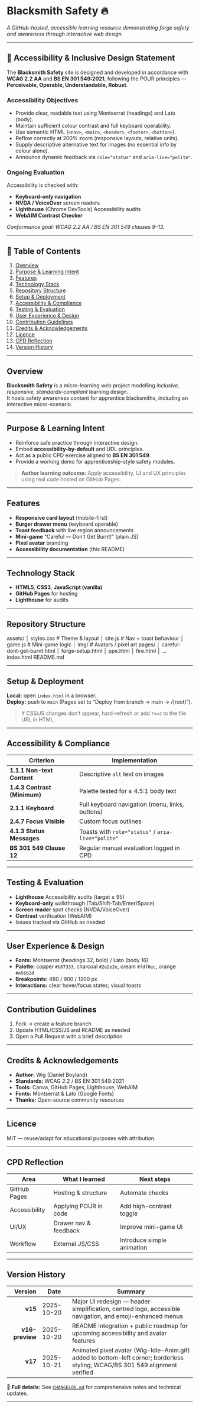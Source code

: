 # Blacksmith Safety 🔥
*A GitHub-hosted, accessible learning resource demonstrating forge safety and awareness through interactive web design.*

---

## 🧩 Accessibility & Inclusive Design Statement

The **Blacksmith Safety** site is designed and developed in accordance with **WCAG 2.2 AA** and **BS EN 301 549:2021**, following the POUR principles — **Perceivable, Operable, Understandable, Robust**.

### Accessibility Objectives
- Provide clear, readable text using Montserrat (headings) and Lato (body).
- Maintain sufficient colour contrast and full keyboard operability.
- Use semantic HTML (`<nav>`, `<main>`, `<header>`, `<footer>`, `<button>`).
- Reflow correctly at 200% zoom (responsive layouts, relative units).
- Supply descriptive alternative text for images (no essential info by colour alone).
- Announce dynamic feedback via `role="status"` and `aria-live="polite"`.

### Ongoing Evaluation
Accessibility is checked with:
- **Keyboard-only navigation**
- **NVDA / VoiceOver** screen readers
- **Lighthouse** (Chrome DevTools) Accessibility audits
- **WebAIM Contrast Checker**

*Conformance goal: WCAG 2.2 AA / BS EN 301 549 clauses 9–13.*

---

## 🧭 Table of Contents
1. [Overview](#overview)
2. [Purpose & Learning Intent](#purpose--learning-intent)
3. [Features](#features)
4. [Technology Stack](#technology-stack)
5. [Repository Structure](#repository-structure)
6. [Setup & Deployment](#setup--deployment)
7. [Accessibility & Compliance](#accessibility--compliance)
8. [Testing & Evaluation](#testing--evaluation)
9. [User Experience & Design](#user-experience--design)
10. [Contribution Guidelines](#contribution-guidelines)
11. [Credits & Acknowledgements](#credits--acknowledgements)
12. [Licence](#licence)
13. [CPD Reflection](#cpd-reflection)
14. [Version History](#version-history)

---

## Overview
**Blacksmith Safety** is a micro-learning web project modelling *inclusive, responsive, standards-compliant* learning design.  
It hosts safety awareness content for apprentice blacksmiths, including an interactive micro-scenario.

---

## Purpose & Learning Intent
- Reinforce safe practice through interactive design.
- Embed **accessibility-by-default** and UDL principles.
- Act as a public CPD exercise aligned to **BS EN 301 549**.
- Provide a working demo for apprenticeship-style safety modules.

> **Author learning outcome:** Apply accessibility, UI and UX principles using real code hosted on GitHub Pages.

---

## Features
- **Responsive card layout** (mobile-first)
- **Burger drawer menu** (keyboard operable)
- **Toast feedback** with live region announcements
- **Mini-game** “Careful — Don’t Get Burnt!” (plain JS)
- **Pixel avatar** branding
- **Accessibility documentation** (this README)

---

## Technology Stack
- **HTML5**, **CSS3**, **JavaScript (vanilla)**
- **GitHub Pages** for hosting
- **Lighthouse** for audits

---

## Repository Structure
assets/
│ styles.css # Theme & layout
│ site.js # Nav + toast behaviour
│ game.js # Mini-game logic
│ img/ # Avatars / pixel art
pages/
│ careful-dont-get-burnt.html
│ forge-setup.html
│ ppe.html
│ fire.html
│ ...
index.html
README.md


---

## Setup & Deployment
**Local:** open `index.html` in a browser.  
**Deploy:** push to `main` (Pages set to “Deploy from branch → main → /(root)”).

> If CSS/JS changes don’t appear, hard-refresh or add `?v=2` to the file URL in HTML.

---

## Accessibility & Compliance
| Criterion | Implementation |
|----------|-----------------|
| **1.1.1 Non-text Content** | Descriptive `alt` text on images |
| **1.4.3 Contrast (Minimum)** | Palette tested for ≥ 4.5:1 body text |
| **2.1.1 Keyboard** | Full keyboard navigation (menu, links, buttons) |
| **2.4.7 Focus Visible** | Custom focus outlines |
| **4.1.3 Status Messages** | Toasts with `role="status"` / `aria-live="polite"` |
| **BS 301 549 Clause 12** | Regular manual evaluation logged in CPD |

---

## Testing & Evaluation
- **Lighthouse** Accessibility audits (target ≥ 95)
- **Keyboard-only** walkthrough (Tab/Shift-Tab/Enter/Space)
- **Screen reader** spot checks (NVDA/VoiceOver)
- **Contrast** verification (WebAIM)
- Issues tracked via GitHub as needed

---

## User Experience & Design
- **Fonts:** Montserrat (headings 32, bold) / Lato (body 16)
- **Palette:** copper `#b87333`, charcoal `#2e2e2e`, cream `#fdf6ec`, orange `#e56b2d`
- **Breakpoints:** 480 / 900 / 1200 px
- **Interactions:** clear hover/focus states; visual toasts

---

## Contribution Guidelines
1. Fork → create a feature branch  
2. Update HTML/CSS/JS and README as needed  
3. Open a Pull Request with a brief description

---

## Credits & Acknowledgements
- **Author:** Wig (Daniel Boyland)  
- **Standards:** WCAG 2.2 / BS EN 301 549:2021  
- **Tools:** Canva, GitHub Pages, Lighthouse, WebAIM  
- **Fonts:** Montserrat & Lato (Google Fonts)  
- **Thanks:** Open-source community resources

---

## Licence
MIT — reuse/adapt for educational purposes with attribution.

---

## CPD Reflection
| Area | What I learned | Next steps |
|------|-----------------|-----------|
| GitHub Pages | Hosting & structure | Automate checks |
| Accessibility | Applying POUR in code | Add high-contrast toggle |
| UI/UX | Drawer nav & feedback | Improve mini-game UI |
| Workflow | External JS/CSS | Introduce simple animation |

---

## Version History
| Version | Date | Summary |
|--------:|------|---------|
| **v15** | 2025-10-20 | Major UI redesign — header simplification, centred logo, accessible navigation, and emoji-enhanced menus |
| **v16-preview** | 2025-10-20 | README integration + public roadmap for upcoming accessibility and avatar features |
| **v17** | 2025-10-21 | Animated pixel avatar (Wig-Idle-Anim.gif) added to bottom-left corner; borderless styling, WCAG/BS 301 549 alignment verified |

🔗 **Full details:** See [`CHANGELOG.md`](CHANGELOG.md) for comprehensive notes and technical updates.

---



